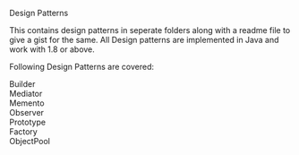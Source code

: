 Design Patterns

This contains design patterns in seperate folders along with a readme file to give a gist for the same.
All Design patterns are implemented in Java and work with 1.8 or above. 

Following Design Patterns are covered:

Builder  
Mediator  
Memento  
Observer  
Prototype  
Factory  
ObjectPool